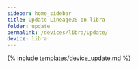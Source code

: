 ```yaml
---
sidebar: home_sidebar
title: Update LineageOS on libra
folder: update
permalink: /devices/libra/update/
device: libra
---
```

{% include templates/device_update.md %}
